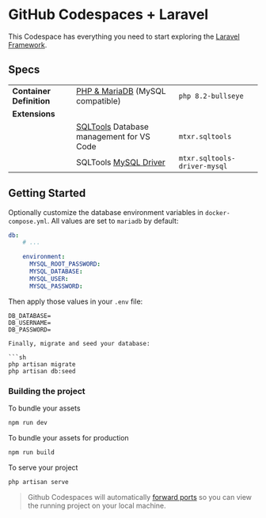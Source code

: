 # GitHub Codespaces + Laravel

This Codespace has everything you need to start exploring the [Laravel Framework](https://laravel.com/).

## Specs

||||
| - | - | - |
| **Container Definition** | [PHP & MariaDB](https://github.com/microsoft/vscode-dev-containers/tree/main/containers/php-mariadb) (MySQL compatible) | `php 8.2-bullseye` |
| **Extensions** |||
|| [SQLTools](https://vscode-sqltools.mteixeira.dev/en/home/) Database management for VS Code | `mtxr.sqltools` |
| | SQLTools [MySQL Driver](https://vscode-sqltools.mteixeira.dev/en/drivers/my-sql/) | `mtxr.sqltools-driver-mysql` |

## Getting Started

Optionally customize the database environment variables in `docker-compose.yml`. All values are set to `mariadb` by default:

```yml
db:
    # ...

    environment:
      MYSQL_ROOT_PASSWORD:
      MYSQL_DATABASE:
      MYSQL_USER:
      MYSQL_PASSWORD:
```

Then apply those values in your `.env` file:

```env
DB_DATABASE=
DB_USERNAME=
DB_PASSWORD=

Finally, migrate and seed your database:

```sh
php artisan migrate
php artisan db:seed
```

### Building the project

To bundle your assets

```sh
npm run dev
```

To bundle your assets for production

```sh
npm run build
```

To serve your project

```sh
php artisan serve
```
> Github Codespaces will automatically [forward ports](https://docs.github.com/en/codespaces/developing-in-codespaces/forwarding-ports-in-your-codespace) so you can view the running project on your local machine.
